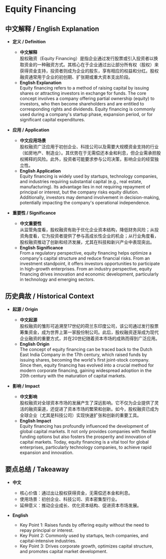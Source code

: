 # Equity Financing

## 中文解释 / English Explanation

* **定义 / Definition**  
  - **中文解释**  
    股权融资（Equity Financing）是指企业通过发行股票或引入投资者以换取资金的一种融资方式。其核心在于企业通过出让部分所有权（股权）来获得资金支持，投资者则成为企业的股东，享有相应的权益和分红。股权融资通常用于企业的初创期、扩张期或重大资本支出阶段。  
  - **English Explanation**  
    Equity financing refers to a method of raising capital by issuing shares or attracting investors in exchange for funds. The core concept involves a company offering partial ownership (equity) to investors, who then become shareholders and are entitled to corresponding rights and dividends. Equity financing is commonly used during a company's startup phase, expansion period, or for significant capital expenditures.

* **应用 / Application**  
  - **中文应用场景**  
    股权融资广泛应用于初创企业、科技公司以及需要大规模资金支持的行业（如房地产、制造业）。其优势在于无需偿还本金和利息，但企业需承担股权稀释的风险。此外，投资者可能要求参与公司决策，影响企业的经营独立性。  
  - **English Application**  
    Equity financing is widely used by startups, technology companies, and industries requiring substantial capital (e.g., real estate, manufacturing). Its advantage lies in not requiring repayment of principal or interest, but the company risks equity dilution. Additionally, investors may demand involvement in decision-making, potentially impacting the company's operational independence.

* **重要性 / Significance**  
  - **中文重要性**  
    从监管角度看，股权融资有助于优化企业资本结构，降低财务风险；从投资角度看，它为投资者提供了参与高成长性企业的机会；从行业角度看，股权融资推动了创新和经济发展，尤其在科技和新兴产业中表现突出。  
  - **English Significance**  
    From a regulatory perspective, equity financing helps optimize a company's capital structure and reduce financial risks. From an investment standpoint, it offers investors opportunities to participate in high-growth enterprises. From an industry perspective, equity financing drives innovation and economic development, particularly in technology and emerging sectors.

## 历史典故 / Historical Context

* **起源 / Origin**  
  - **中文起源**  
    股权融资的雏形可追溯至17世纪的荷兰东印度公司，该公司通过发行股票筹集资金，成为世界上第一家股份制公司。此后，股权融资逐渐成为现代企业融资的重要方式，并在20世纪随着资本市场的成熟而得到广泛应用。  
  - **English Origin**  
    The concept of equity financing can be traced back to the Dutch East India Company in the 17th century, which raised funds by issuing shares, becoming the world's first joint-stock company. Since then, equity financing has evolved into a crucial method for modern corporate financing, gaining widespread adoption in the 20th century with the maturation of capital markets.

* **影响 / Impact**  
  - **中文影响**  
    股权融资对全球资本市场的发展产生了深远影响。它不仅为企业提供了灵活的融资渠道，还促进了资本市场的繁荣和创新。如今，股权融资已成为全球企业（尤其是科技公司）实现快速扩张和创新的重要工具。  
  - **English Impact**  
    Equity financing has profoundly influenced the development of global capital markets. It not only provides companies with flexible funding options but also fosters the prosperity and innovation of capital markets. Today, equity financing is a vital tool for global enterprises, particularly technology companies, to achieve rapid expansion and innovation.

## 要点总结 / Takeaway

* **中文**  
  - 核心价值：通过出让股权获得资金，无需偿还本金和利息。  
  - 使用场景：初创企业、科技公司、资本密集型行业。  
  - 延伸意义：推动企业成长、优化资本结构、促进资本市场发展。  

* **English**  
  - Key Point 1: Raises funds by offering equity without the need to repay principal or interest.  
  - Key Point 2: Commonly used by startups, tech companies, and capital-intensive industries.  
  - Key Point 3: Drives corporate growth, optimizes capital structure, and promotes capital market development.